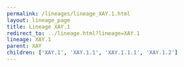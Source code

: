 ```yaml
---
permalink: /lineages/lineage_XAY.1.html
layout: lineage_page
title: Lineage XAY.1
redirect_to: ../lineage.html?lineage=XAY.1
lineage: XAY.1
parent: XAY
children: ['XAY.1', 'XAY.1.1', 'XAY.1.1.1', 'XAY.1.2']
---
```

